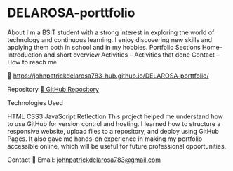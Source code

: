 # DELAROSA-porttfolio
About I'm a BSIT student with a strong interest in exploring the world of technology and continuous learning. I enjoy discovering new skills and applying them both in school and in my hobbies. 
Portfolio Sections Home– Introduction and short overview
Activities – Activities that done Contact – How to reach me

🔗 https://johnpatrickdelarosa783-hub.github.io/DELAROSA-porttfolio/

Repository
🔗[ GitHub Repository](https://github.com/johnpatrickdelarosa783-hub/DELAROSA-porttfolio)

Technologies Used

HTML
CSS3
JavaScript
Reflection
This project helped me understand how to use GitHub for version control and hosting. I learned how to structure a responsive website, upload files to a repository, and deploy using GitHub Pages. It also gave me hands-on experience in making my portfolio accessible online, which will be useful for future professional opportunities.

Contact
📧 Email: johnpatrickdelarosa783@gmail.com
